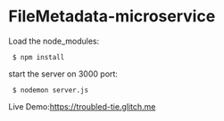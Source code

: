 
<h1>FileMetadata-microservice</h1>

Load the node_modules:
```
 $ npm install
 ``` 
start the server on 3000 port:
```
 $ nodemon server.js
```

Live Demo:https://troubled-tie.glitch.me

 
